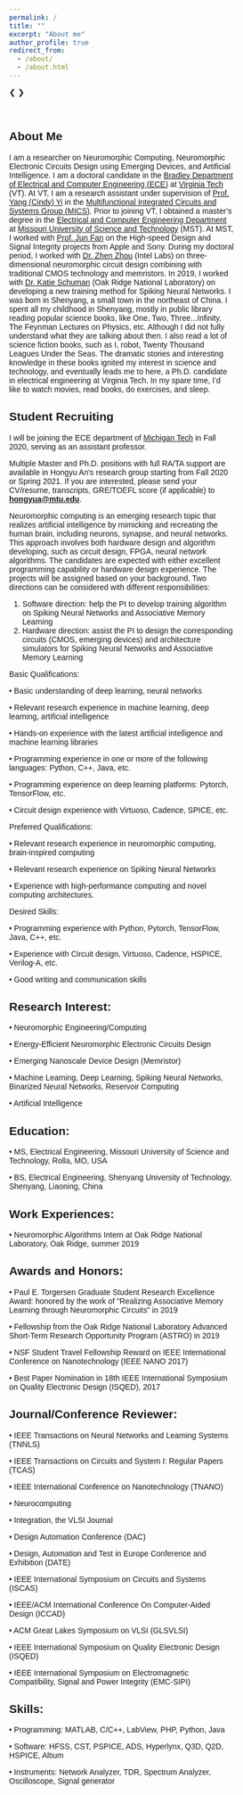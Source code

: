 ```yaml
---
permalink: /
title: ""
excerpt: "About me"
author_profile: true
redirect_from: 
  - /about/
  - /about.html
---
```


<html>
<head>
<meta name="viewport" content="width=device-width, initial-scale=1">
<style>
* {box-sizing: border-box}
body {font-family: Verdana, sans-serif; margin:0}
.mySlides {display: none}
img {vertical-align: middle;}

/* Slideshow container */
.slideshow-container {
  max-width: 1000px;
  position: relative;
  margin: auto;
}

/* Next & previous buttons */
.prev, .next {
  cursor: pointer;
  position: absolute;
  top: 50%;
  width: auto;
  padding: 16px;
  margin-top: -22px;
  color: white;
  font-weight: bold;
  font-size: 18px;
  transition: 0.6s ease;
  border-radius: 0 3px 3px 0;
  user-select: none;
}

/* Position the "next button" to the right */
.next {
  right: 0;
  border-radius: 3px 0 0 3px;
}

/* On hover, add a black background color with a little bit see-through */
.prev:hover, .next:hover {
  background-color: rgba(0,0,0,0.8);
}

/* Caption text */
.text {
  color: #f2f2f2;
  font-size: 15px;
  padding: 8px 12px;
  position: absolute;
  bottom: 8px;
  width: 100%;
  text-align: center;
}

/* Number text (1/3 etc) */
.numbertext {
  color: #f2f2f2;
  font-size: 12px;
  padding: 8px 12px;
  position: absolute;
  top: 0;
}

/* The dots/bullets/indicators */
.dot {
  cursor: pointer;
  height: 15px;
  width: 15px;
  margin: 0 2px;
  background-color: #bbb;
  border-radius: 50%;
  display: inline-block;
  transition: background-color 0.6s ease;
}

.active, .dot:hover {
  background-color: #717171;
}

/* Fading animation */
.fade {
  -webkit-animation-name: fade;
  -webkit-animation-duration: 1.5s;
  animation-name: fade;
  animation-duration: 1.5s;
}

@-webkit-keyframes fade {
  from {opacity: .4} 
  to {opacity: 1}
}

@keyframes fade {
  from {opacity: .4} 
  to {opacity: 1}
}

/* On smaller screens, decrease text size */
@media only screen and (max-width: 300px) {
  .prev, .next,.text {font-size: 11px}
}
</style>

</head>
<body>

<div class="slideshow-container">

<div class="mySlides fade">
  <div class="numbertext">1 / 3</div>
  <img src="https://an-hongyu.github.io/vt/images/photo/20191111_two_layer_memristor/IMG_3975_2.JPG" style="width:100%">
  <div class="text">Caption Text</div>
</div>

<div class="mySlides fade">
  <div class="numbertext">2 / 3</div>
  <img src="https://an-hongyu.github.io/vt/images/photo/2019_ornl/IMG_3537.JPG" style="width:100%">
  <div class="text">Caption Two</div>
</div>

<div class="mySlides fade">
  <div class="numbertext">3 / 3</div>
  <img src="https://an-hongyu.github.io/vt/images/photo/20190510_Torgersen_award/DSC_0185_2.jpg" style="width:100%">
  <div class="text">Caption Three</div>
</div>

<a class="prev" onclick="plusSlides(-1)">&#10094;</a>
<a class="next" onclick="plusSlides(1)">&#10095;</a>

</div>
<br>

<div style="text-align:center">
  <span class="dot" onclick="currentSlide(1)"></span> 
  <span class="dot" onclick="currentSlide(2)"></span> 
  <span class="dot" onclick="currentSlide(3)"></span> 
</div>

<script>
var slideIndex = 1;
showSlides(slideIndex);

function plusSlides(n) {
  showSlides(slideIndex += n);
}

function currentSlide(n) {
  showSlides(slideIndex = n);
}

function showSlides(n) {
  var i;
  var slides = document.getElementsByClassName("mySlides");
  var dots = document.getElementsByClassName("dot");
  if (n > slides.length) {slideIndex = 1}    
  if (n < 1) {slideIndex = slides.length}
  for (i = 0; i < slides.length; i++) {
      slides[i].style.display = "none";  
  }
  for (i = 0; i < dots.length; i++) {
      dots[i].className = dots[i].className.replace(" active", "");
  }
  slides[slideIndex-1].style.display = "block";  
  dots[slideIndex-1].className += " active";
}
</script>

</body>
</html> 




About Me
------
I am a researcher on Neuromorphic Computing, Neuromorphic Electronic Circuits Design using Emerging Devices, and Artificial Intelligence. I am a doctoral candidate in the [Bradley Department of Electrical and Computer Engineering (ECE)](https://ece.vt.edu/) at [Virginia Tech](https://vt.edu/) (VT). At VT, I am a research assistant under supervision of [Prof. Yang (Cindy) Yi](https://www.yangyi.ece.vt.edu/) in the [Multifunctional Integrated Circuits and Systems Group (MICS)](https://www.mics.ece.vt.edu/). Prior to joining VT, I obtained a master’s degree in the [Electrical and Computer Engineering Department](https://ece.mst.edu/) at [Missouri University of Science and Technology](https://www.mst.edu/) (MST). At MST, I worked with [Prof. Jun Fan](https://emclab.mst.edu/members/faculty/jun-fan/) on the High-speed Design and Signal Integrity projects from Apple and Sony.  During my doctoral period, I worked with [Dr. Zhen Zhou](https://www.linkedin.com/in/zhen-zhou-06484610/) (Intel Labs) on three-dimensional neuromorphic circuit design combining with traditional CMOS technology and memristors. In 2019, I worked with [Dr. Katie Schuman](https://www.ornl.gov/staff-profile/catherine-d-schuman) (Oak Ridge National Laboratory) on developing a new training method for Spiking Neural Networks.  I was born in Shenyang, a small town in the northeast of China. I spent all my childhood in Shenyang, mostly in public library reading popular science books, like One, Two, Three...Infinity, The Feynman Lectures on Physics, etc. Although I did not fully understand what they are talking about then. I also read a lot of science fiction books, such as I, robot, Twenty Thousand Leagues Under the Seas. The dramatic stories and interesting knowledge in these books ignited my interest in science and technology, and eventually leads me to here, a Ph.D. candidate in electrical engineering at Virginia Tech. In my spare time, I’d like to watch movies, read books, do exercises, and sleep.   

Student Recruiting 
------
I will be joining the ECE department of [Michigan Tech](https://www.mtu.edu/ece/) in Fall 2020, serving as an assistant professor.

Multiple Master and Ph.D. positions with full RA/TA support are available in Hongyu An's research group starting from Fall 2020 or Spring 2021. If you are interested, please send your CV/resume, transcripts, GRE/TOEFL score (if applicable) to <strong>hongyua@mtu.edu</strong>.

Neuromorphic computing is an emerging research topic that realizes artificial intelligence by mimicking and recreating the human brain, including neurons, synapse, and neural networks. This approach involves both hardware design and algorithm developing, such as circuit design, FPGA, neural network algorithms. 
The candidates are expected with either excellent programming capability or hardware design experience. The projects will be assigned based on your background. Two directions can be considered with different responsibilities: 
1.	Software direction: help the PI to develop training algorithm on Spiking Neural Networks and Associative Memory Learning 
2.	Hardware direction: assist the PI to design the corresponding circuits (CMOS, emerging devices) and architecture simulators for Spiking Neural Networks and Associative Memory Learning

Basic Qualifications:

 •	Basic understanding of deep learning, neural networks
 
 •	Relevant research experience in machine learning, deep learning, artificial intelligence
 
 •	Hands-on experience with the latest artificial intelligence and machine learning libraries
 
 •	Programming experience in one or more of the following languages: Python, C++, Java, etc. 
 
 •	Programming experience on deep learning platforms: Pytorch, TensorFlow, etc. 
 
 •	Circuit design experience with Virtuoso, Cadence, SPICE, etc. 


Preferred Qualifications:

 •	Relevant research experience in neuromorphic computing, brain-inspired computing
 
 •	Relevant research experience on Spiking Neural Networks
 
 •	Experience with high-performance computing and novel computing architectures.
 
Desired Skills:

 •	Programming experience with Python, Pytorch, TensorFlow, Java, C++, etc. 
 
 •	Experience with Circuit design, Virtuoso, Cadence, HSPICE, Verilog-A, etc. 
 
 •	Good writing and communication skills 

Research Interest: 
------
 •	Neuromorphic Engineering/Computing
 
 •	Energy-Efficient Neuromorphic Electronic Circuits Design
 
 •	Emerging Nanoscale Device Design (Memristor)
 
 •	Machine Learning, Deep Learning, Spiking Neural Networks, Binarized Neural Networks, Reservoir Computing
 
 •	Artificial Intelligence

Education:
------
•	MS, Electrical Engineering, Missouri University of Science and Technology, Rolla, MO, USA

•	BS, Electrical Engineering, Shenyang University of Technology, Shenyang, Liaoning, China

Work Experiences:
------
•	Neuromorphic Algorithms Intern at Oak Ridge National Laboratory, Oak Ridge, summer 2019

Awards and Honors:
------
•	Paul E. Torgersen Graduate Student Research Excellence Award: honored by the work of "Realizing Associative Memory Learning through Neuromorphic Circuits" in 2019

•	Fellowship from the Oak Ridge National Laboratory Advanced Short-Term Research Opportunity Program (ASTRO) in 2019

•	NSF Student Travel Fellowship Reward on IEEE International Conference on Nanotechnology (IEEE NANO 2017)

•	Best Paper Nomination in 18th IEEE International Symposium on Quality Electronic Design (ISQED), 2017

Journal/Conference Reviewer:
------
•	IEEE Transactions on Neural Networks and Learning Systems (TNNLS)

•	IEEE Transactions on Circuits and System I: Regular Papers (TCAS)

•	IEEE International Conference on Nanotechnology (TNANO)

•	Neurocomputing

•	Integration, the VLSI Journal

•	Design Automation Conference (DAC)

•	Design, Automation and Test in Europe Conference and Exhibition (DATE)

•	IEEE International Symposium on Circuits and Systems (ISCAS)

•	IEEE/ACM International Conference On Computer-Aided Design (ICCAD)

•	ACM Great Lakes Symposium on VLSI (GLSVLSI)

•	IEEE International Symposium on Quality Electronic Design (ISQED)

•	IEEE International Symposium on Electromagnetic Compatibility, Signal and Power Integrity (EMC-SIPI)


Skills:
------
•	Programming: MATLAB, C/C++, LabView, PHP, Python, Java

•	Software: HFSS, CST, PSPICE, ADS, Hyperlynx, Q3D, Q2D, HSPICE, Altium

•	Instruments: Network Analyzer, TDR, Spectrum Analyzer, Oscilloscope, Signal generator

